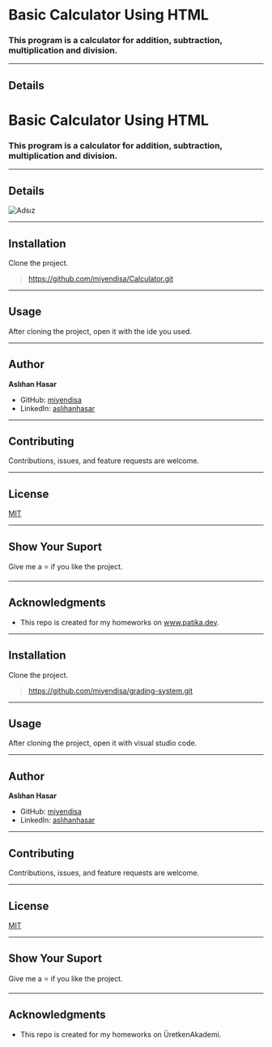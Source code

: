 # Basic Calculator Using HTML

### This program is a calculator for addition, subtraction, multiplication and division.

---

## Details
# Basic Calculator Using HTML

### This program is a calculator for addition, subtraction, multiplication and division.

---

## Details
![Adsız](https://user-images.githubusercontent.com/99024872/213915042-4be63e78-1a19-452d-b5f3-217e3525fb8f.png)

---

## Installation
Clone the project.
> https://github.com/miyendisa/Calculator.git

---

## Usage
After cloning the project, open it with the ide you used.

---

## Author
**Aslıhan Hasar**

* GitHub: [miyendisa](https://github.com/miyendisa)
* LinkedIn: [aslıhanhasar](https://www.linkedin.com/in/asl%C4%B1hanhasar
  )
---

## Contributing
Contributions, issues, and feature requests are welcome.

---

## License

[MIT](https://choosealicense.com/licenses/mit/)

---

## Show Your Suport
Give me a &#11088; if you like the project.

---

## Acknowledgments
* This repo is created for my homeworks on www.patika.dev.

---

## Installation
Clone the project.
> https://github.com/miyendisa/grading-system.git

---

## Usage
After cloning the project, open it with visual studio code.

---

## Author
**Aslıhan Hasar**

* GitHub: [miyendisa](https://github.com/miyendisa)
* LinkedIn: [aslıhanhasar](https://www.linkedin.com/in/asl%C4%B1hanhasar
  )
---

## Contributing
Contributions, issues, and feature requests are welcome.

---

## License

[MIT](https://choosealicense.com/licenses/mit/)

---

## Show Your Suport
Give me a &#11088; if you like the project.

---

## Acknowledgments
* This repo is created for my homeworks on ÜretkenAkademi.

